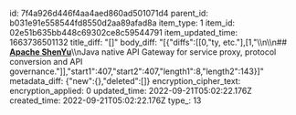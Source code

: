 id: 7f4a926d446f4aa4aed860ad501071d4
parent_id: b031e91e558544fd8550d2aa89afad8a
item_type: 1
item_id: 02e51b635bb448c69302ce8c59544791
item_updated_time: 1663736501132
title_diff: "[]"
body_diff: "[{\"diffs\":[[0,\"ty, etc.\"],[1,\"\\\n\\\n## [**Apache ShenYu**](https://shenyu.apache.org/)\\\nJava native API Gateway for service proxy, protocol conversion and API governance.\"]],\"start1\":407,\"start2\":407,\"length1\":8,\"length2\":143}]"
metadata_diff: {"new":{},"deleted":[]}
encryption_cipher_text: 
encryption_applied: 0
updated_time: 2022-09-21T05:02:22.176Z
created_time: 2022-09-21T05:02:22.176Z
type_: 13
